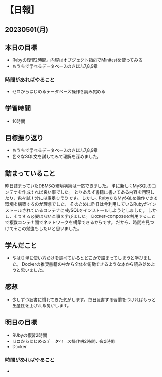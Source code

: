 # 【日報】
## 20230501(月)
## 本日の目標
- Rubyの復習2時間。内容はオブジェクト指向でMinitestを使ってみる
- おうちで学べるデータベースのきほん7,8,9章

### 時間があればやること
- ゼロからはじめるデータベース操作を読み始める

## 学習時間
- 10時間

## 目標振り返り
- おうちで学べるデータベースのきほん7,8,9章
- 色々なSQL文を試してみて理解を深めました。

## 詰まっていること
昨日詰まっていたDBMSの環境構築は一応できました。
単に新しくMySQLのコンテナを作成すれば良い事でした。
とりあえず書籍に書いてある内容を再現したり、色々試す分には事足りそうです。
しかし、RubyからMySQLを操作できる環境を構築するのが理想でした。
そのために昨日は今利用しているRubyがインストールされているコンテナにMySQLをインストールしようとしました。
しかし、そうする必要はないと事を学びました。
Docker-composeを利用することで複数コンテナ間でネットワークを構築できるからです。
だから、時間を見つけてそこの勉強もしたいと思いました。

## 学んだこと
- やはり単に使い方だけを調べているとどこかで詰まってしまうと学びました。
Dockerの推奨書籍の中から全体を俯瞰できるような本から読み始めようと思いました。

## 感想
- 少しずつ読書に慣れてきた気がします。毎日読書する習慣をつければもっと生産性を上げれる気がします。

## 明日の目標
- RUbyの復習2時間
- ゼロからはじめるデータベース操作朝2時間、夜2時間
- Docker

### 時間があればやること
- 
